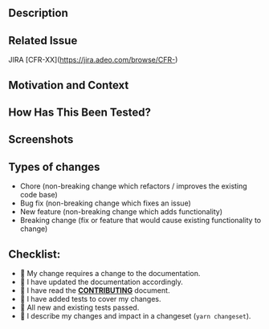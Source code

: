 <!--- 👆 Provide a general summary of your changes in the Title above 👆 -->

## Description

<!--- Describe your changes in detail -->

## Related Issue

JIRA [CFR-XX](https://jira.adeo.com/browse/CFR-<CHANGE HERE>)
<!--- This project only accepts pull requests related to open issues or JIRA Tickets -->
<!--- If suggesting a new feature or change, please discuss it in an -->
<!--- issue first -->
<!--- If fixing a bug, there should be an issue describing it with -->
<!--- steps to reproduce -->

## Motivation and Context

<!--- Why is this change required? What problem does it solve? -->

## How Has This Been Tested?

<!--- Please describe in detail how you tested your changes. -->
<!--- Include details of your testing environment, and the tests -->
<!--- you ran to see how your change affects other areas of the -->
<!--- code, etc. -->

## Screenshots

<!--- if appropriate, otherwise the section can be removed -->

## Types of changes

<!--- What types of changes does your code introduce? Stroke -->
<!-- (i.e. ~stroked text~) the ones that don't apply: -->
- Chore (non-breaking change which refactors / improves the existing code base)
- Bug fix (non-breaking change which fixes an issue)
- New feature (non-breaking change which adds functionality)
- Breaking change (fix or feature that would cause existing functionality to
  change)

## Checklist:

<!--- Go over all the following points, and replace the 🔴 in all -->
<!--- the lines with a ✅ when relevant. -->
<!--- If you're unsure about any of these, don't hesitate to ask. We're -->
<!--- here to help! -->
- 🔴 My change requires a change to the documentation.
- 🔴 I have updated the documentation accordingly.
- 🔴 I have read the [**CONTRIBUTING**][CONTRIBUTING_FILE] document.
- 🔴 I have added tests to cover my changes.
- 🔴 All new and existing tests passed.
- 🔴 I describe my changes and impact in a changeset (`yarn changeset`).

[CONTRIBUTING_FILE]: ../CONTRIBUTING.MD
